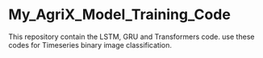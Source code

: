 # My_AgriX_Model_Training_Code

  This repository contain the LSTM, GRU and Transformers code. use these codes for Timeseries binary image classification.
